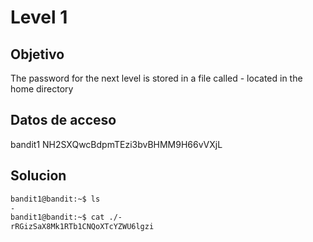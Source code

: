 # Level 1 

## Objetivo
The password for the next level is stored in a file called - located in the home directory

## Datos de acceso

bandit1
NH2SXQwcBdpmTEzi3bvBHMM9H66vVXjL
## Solucion
``` bash
bandit1@bandit:~$ ls
-
bandit1@bandit:~$ cat ./-
rRGizSaX8Mk1RTb1CNQoXTcYZWU6lgzi

```